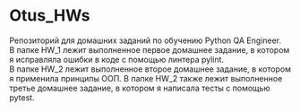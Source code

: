 # Otus_HWs
Репозиторий для домашних заданий по обучению Python QA Engineer.  
В папке HW_1 лежит выполненное первое домашнее задание, в котором я исправляла ошибки в коде с помощью линтера pylint.  
В папке HW_2 лежит выполненное второе домашнее задание, в котором я применила принципы ООП. 
В папке HW_2 также лежит выполненное третье домашнее задание, в котором я написала тесты с помощью pytest.  
